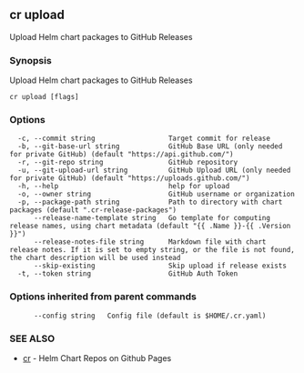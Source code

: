 ## cr upload

Upload Helm chart packages to GitHub Releases

### Synopsis

Upload Helm chart packages to GitHub Releases

```
cr upload [flags]
```

### Options

```
  -c, --commit string                  Target commit for release
  -b, --git-base-url string            GitHub Base URL (only needed for private GitHub) (default "https://api.github.com/")
  -r, --git-repo string                GitHub repository
  -u, --git-upload-url string          GitHub Upload URL (only needed for private GitHub) (default "https://uploads.github.com/")
  -h, --help                           help for upload
  -o, --owner string                   GitHub username or organization
  -p, --package-path string            Path to directory with chart packages (default ".cr-release-packages")
      --release-name-template string   Go template for computing release names, using chart metadata (default "{{ .Name }}-{{ .Version }}")
      --release-notes-file string      Markdown file with chart release notes. If it is set to empty string, or the file is not found, the chart description will be used instead
      --skip-existing                  Skip upload if release exists
  -t, --token string                   GitHub Auth Token
```

### Options inherited from parent commands

```
      --config string   Config file (default is $HOME/.cr.yaml)
```

### SEE ALSO

* [cr](cr.md)	 - Helm Chart Repos on Github Pages

